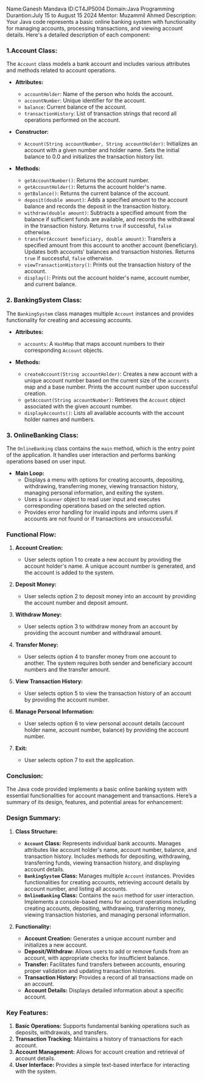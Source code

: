Name:Ganesh Mandava
ID:CT4JP5004
Domain:Java Programming
Durantion:July 15 to August 15 2024
Mentor: Muzammil Ahmed
Description:
Your Java code represents a basic online banking system with functionality for managing accounts, processing transactions, and viewing account details. Here's a detailed description of each component:

### **1.Account Class:**

The `Account` class models a bank account and includes various attributes and methods related to account operations.

- **Attributes:**
  - `accountHolder`: Name of the person who holds the account.
  - `accountNumber`: Unique identifier for the account.
  - `balance`: Current balance of the account.
  - `transactionHistory`: List of transaction strings that record all operations performed on the account.

- **Constructor:**
  - `Account(String accountNumber, String accountHolder)`: Initializes an account with a given number and holder name. Sets the initial balance to 0.0 and initializes the transaction history list.

- **Methods:**
  - `getAccountNumber()`: Returns the account number.
  - `getAccountHolder()`: Returns the account holder's name.
  - `getBalance()`: Returns the current balance of the account.
  - `deposit(double amount)`: Adds a specified amount to the account balance and records the deposit in the transaction history.
  - `withdraw(double amount)`: Subtracts a specified amount from the balance if sufficient funds are available, and records the withdrawal in the transaction history. Returns `true` if successful, `false` otherwise.
  - `transfer(Account beneficiary, double amount)`: Transfers a specified amount from this account to another account (beneficiary). Updates both accounts' balances and transaction histories. Returns `true` if successful, `false` otherwise.
  - `viewTransactionHistory()`: Prints out the transaction history of the account.
  - `display()`: Prints out the account holder's name, account number, and current balance.

### **2. BankingSystem Class:**

The `BankingSystem` class manages multiple `Account` instances and provides functionality for creating and accessing accounts.

- **Attributes:**
  - `accounts`: A `HashMap` that maps account numbers to their corresponding `Account` objects.

- **Methods:**
  - `createAccount(String accountHolder)`: Creates a new account with a unique account number based on the current size of the `accounts` map and a base number. Prints the account number upon successful creation.
  - `getAccount(String accountNumber)`: Retrieves the `Account` object associated with the given account number.
  - `displayAccounts()`: Lists all available accounts with the account holder names and numbers.

### **3. OnlineBanking Class:**

The `OnlineBanking` class contains the `main` method, which is the entry point of the application. It handles user interaction and performs banking operations based on user input.

- **Main Loop:**
  - Displays a menu with options for creating accounts, depositing, withdrawing, transferring money, viewing transaction history, managing personal information, and exiting the system.
  - Uses a `Scanner` object to read user input and executes corresponding operations based on the selected option.
  - Provides error handling for invalid inputs and informs users if accounts are not found or if transactions are unsuccessful.

### **Functional Flow:**

1. **Account Creation:**
   - User selects option 1 to create a new account by providing the account holder's name. A unique account number is generated, and the account is added to the system.

2. **Deposit Money:**
   - User selects option 2 to deposit money into an account by providing the account number and deposit amount.

3. **Withdraw Money:**
   - User selects option 3 to withdraw money from an account by providing the account number and withdrawal amount.

4. **Transfer Money:**
   - User selects option 4 to transfer money from one account to another. The system requires both sender and beneficiary account numbers and the transfer amount.

5. **View Transaction History:**
   - User selects option 5 to view the transaction history of an account by providing the account number.

6. **Manage Personal Information:**
   - User selects option 6 to view personal account details (account holder name, account number, balance) by providing the account number.

7. **Exit:**
   - User selects option 7 to exit the application.

### **Conclusion:**

The Java code provided implements a basic online banking system with essential functionalities for account management and transactions. Here’s a summary of its design, features, and potential areas for enhancement:

### **Design Summary:**

1. **Class Structure:**
   - **`Account` Class:** Represents individual bank accounts. Manages attributes like account holder's name, account number, balance, and transaction history. Includes methods for depositing, withdrawing, transferring funds, viewing transaction history, and displaying account details.
   - **`BankingSystem` Class:** Manages multiple `Account` instances. Provides functionalities for creating accounts, retrieving account details by account number, and listing all accounts.
   - **`OnlineBanking` Class:** Contains the `main` method for user interaction. Implements a console-based menu for account operations including creating accounts, depositing, withdrawing, transferring money, viewing transaction histories, and managing personal information.

2. **Functionality:**
   - **Account Creation:** Generates a unique account number and initializes a new account.
   - **Deposit/Withdraw:** Allows users to add or remove funds from an account, with appropriate checks for insufficient balance.
   - **Transfer:** Facilitates fund transfers between accounts, ensuring proper validation and updating transaction histories.
   - **Transaction History:** Provides a record of all transactions made on an account.
   - **Account Details:** Displays detailed information about a specific account.

### **Key Features:**

1. **Basic Operations:** Supports fundamental banking operations such as deposits, withdrawals, and transfers.
2. **Transaction Tracking:** Maintains a history of transactions for each account.
3. **Account Management:** Allows for account creation and retrieval of account details.
4. **User Interface:** Provides a simple text-based interface for interacting with the system.

